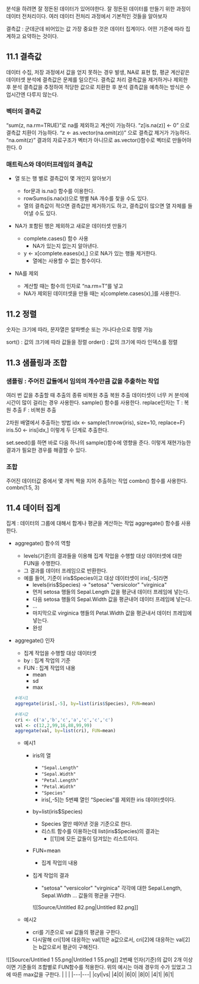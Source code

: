 분석을 하려면 잘 정돈된 데이터가 있어야한다.
잘 정돈된 데이터를 만들기 위한 과정이 데이터 전처리이다.
여러 데이터 전처리 과정에서 기본적인 것들을 알아보자
  
결측값 : 군데군데 비어있는 값
가장 중요한 것은 데이터 집계이다.
어떤 기준에 따라 집계하고 요약하는 것이다.
  
## 11.1 결측값
데이터 수집, 저장 과정에서 값을 얻지 못하는 경우 발생, NA로 표현
합, 평균 계산같은 데이터셋 분석에 결측값은 문제를 일으킨다.
결측값 처리
결측값을 제거하거나 제외한 후 분석
결측값을 추정하여 적당한 값으로 치환한 후 분석
결측값을 예측하는 방식은 수업시간엔 다루지 않는다.
  
### 벡터의 결측값
“sum(z, na.rm=TRUE)”로 na를 제외하고 계산이 가능하다.
“z[is.na(z)] ← 0” 으로 결측값 치환이 가능하다.
“z ← as.vector(na.omit(z))” 으로 결측값 제거가 가능하다.
“na.omit(z)” 결과의 자료구조가 벡터가 아니므로 as.vector()함수로 벡터로 만들어야한다.
0
### 매트릭스와 데이터프레임의 결측값
- 열 또는 행 별로 결측값이 몇 개인지 알아보기
    
    - for문과 is.na() 함수를 이용한다.
    - rowSums(is.na(x))으로 행별 NA 개수를 찾을 수도 있다.
    - 열의 결측값이 적으면 결측값만 제거하기도 하고, 결측값이 많으면 열 자체를 들어낼 수도 있다.
    
      
    
- NA가 포함된 행은 제외하고 새로운 데이터셋 만들기
    - complete.cases() 함수 사용
        - NA가 있는지 없는지 알아낸다.
    - y ← x[complete.eases(x),] 으로 NA가 있는 행들 제거한다.
        - 열에는 사용할 수 없는 함수이다.
  
- NA를 제외
    - 계산할 때는 함수의 인자로 “na.rm=T”를 넣고
    - NA가 제외된 데이터셋을 만들 때는 x[complete.cases(x),]를 사용한다.
  
## 11.2 정렬
숫자는 크기에 따라, 문자열은 알파벳순 또는 가나다순으로 정렬 가능
  
sort() : 값의 크기에 따라 값들을 정렬
order() : 값의 크기에 따라 인덱스를 정렬
  
## 11.3 샘플링과 조합
### 샘플링 : 주어진 값들에서 임의의 개수만큼 값을 추출하는 작업
여러 번 값을 추출할 때 추출의 종류
비복원 추출
복원 추출
데이터셋이 너무 커 분석에 시간이 많이 걸리는 경우 사용한다.
sample() 함수를 사용한다.
replace인자는
T : 복원 추출
F : 비복원 추출
  
2차원 배열에서 추출하는 방법
idx ← sample(1:nrow(iris), size=10, replace=F)
iris.50 ← iris[idx,]
이렇게 두 단계로 추출한다.
  
set.seed()를 하면 바로 다음 하나의 sample()함수에 영향을 준다.
이렇게 재현가능한 결과가 필요한 경우를 해결할 수 있다.
  
### 조합
주어진 데이터값 중에서 몇 개씩 짝을 지어 추출하는 작업
combn() 함수를 사용한다.
combn(1:5, 3)
  
## 11.4 데이터 집계
집계 : 데이터의 그룹에 대해서 합계나 평균을 계산하는 작업
aggregate() 함수를 사용한다.
  
- aggregate() 함수의 역할
    - levels(기준)의 결과들을 이용해 집계 작업을 수행할 대상 데이터셋에 대한 FUN을 수행한다.
    - 그 결과를 데이터 프레임으로 반환한다.
    - 예를 들어, 기준이 iris$Species이고 대상 데이터셋이 iris[,-5]라면
        - levels(iris$Species) → "setosa" "versicolor" "virginica"
        - 먼저 setosa 행들의 Sepal.Length 값을 평균내 데이터 프레임에 넣는다.
        - 다음 setosa 행들의 Sepal.Width 값을 평균내어 데이터 프레임에 넣는다.
        - …
        - 마지막으로 virginica 행들의 Petal.Width 값을 평균내서 데이터 프레임에 넣는다.
        - 완성
  
- aggregate() 인자
    
    - 집계 작업을 수행할 대상 데이터셋
    - by : 집계 작업의 기준
    - FUN : 집계 작업의 내용
        - mean
        - sd
        - max
    
    ```R
    #예시1
    aggregate(iris[,-5], by=list(iris$Species), FUN=mean)
    
    #예시2
    cri <- c('a','b','c','a','c','c','c')
    val <- c(12,2,99,16,88,99,99)
    aggregate(val, by=list(cri), FUN=mean)
    ```
    
    - 예시1
        
        - iris의 열
            - `"Sepal.Length"`
            - `"Sepal.Width"`
            - `"Petal.Length"`
            - `"Petal.Width"`
            - `"Species"`
            - iris[,-5]는 5번쨰 열인 “Species”를 제외한 iris 데이터셋이다.
        - by=list(iris$Species)
            - Species 열만 떼어낸 것을 기준으로 한다.
            - 리스트 함수를 이용하는데 list(iris$Species)의 결과는
                - [[1]]에 모든 값들이 담겨있는 리스트이다.
        - FUN=mean
            - 집계 작업의 내용
        
          
        
        - 집계 작업의 결과
            
            - "setosa" "versicolor" "virginica" 각각에 대한 Sepal.Length, Sepal.Width … 값들의 평균을 구한다.
            
            ![[Source/Untitled 82.png|Untitled 82.png]]
            
        
          
        
    - 예시2
        
        - cri를 기준으로 val 값들의 평균을 구한다.
        - 다시말해 cri[1]에 대응하는 val[1]은 a값으로서, cri[2]에 대응하는 val[2]는 b값으로서 평균이 구해진다.
        
          
        
![[Source/Untitled 1 55.png|Untitled 1 55.png]]
2번째 인자(기준)의 값이 2개 이상이면 기준들의 조합별로 FUN함수를 적용한다.
위의 예시는 아래 경우의 수가 있었고 그에 따른 max값을 구한다.
|   |   |
|---|---|
|cyl|vs|
|4|0|
|6|0|
|8|0|
|4|1|
|6|1|